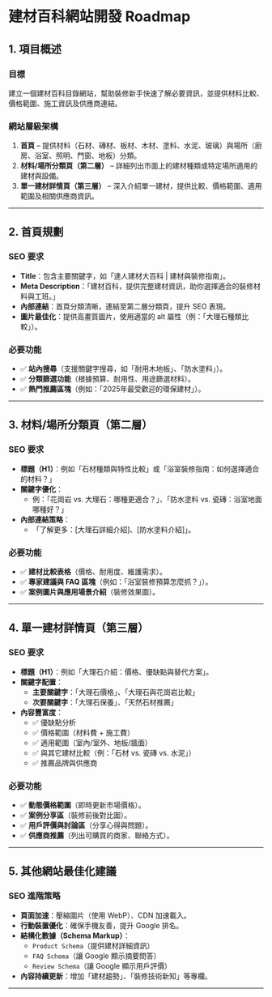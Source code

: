 # 建材百科網站開發 Roadmap

## 1. 項目概述
### 目標
建立一個建材百科目錄網站，幫助裝修新手快速了解必要資訊，並提供材料比較、價格範圍、施工資訊及供應商連結。

### 網站層級架構
1. **首頁** – 提供材料（石材、磚材、板材、木材、塗料、水泥、玻璃）與場所（廚房、浴室、照明、門窗、地板）分類。
2. **材料/場所分類頁（第二層）** – 詳細列出市面上的建材種類或特定場所適用的建材與設備。
3. **單一建材詳情頁（第三層）** – 深入介紹單一建材，提供比較、價格範圍、適用範圍及相關供應商資訊。

---

## 2. 首頁規劃
### SEO 要求
- **Title**：包含主要關鍵字，如「達人建材大百科 | 建材與裝修指南」。
- **Meta Description**：「建材百科，提供完整建材資訊，助你選擇適合的裝修材料與工班。」
- **內部連結**：首頁分類清晰，連結至第二層分類頁，提升 SEO 表現。
- **圖片最佳化**：提供高畫質圖片，使用適當的 alt 屬性（例：「大理石種類比較」）。

### 必要功能
- ✅ **站內搜尋**（支援關鍵字搜尋，如「耐用木地板」、「防水塗料」）。
- ✅ **分類篩選功能**（根據預算、耐用性、用途篩選材料）。
- ✅ **熱門推薦區塊**（例如：「2025年最受歡迎的環保建材」）。

---

## 3. 材料/場所分類頁（第二層）
### SEO 要求
- **標題（H1）**：例如「石材種類與特性比較」或「浴室裝修指南：如何選擇適合的材料？」
- **關鍵字優化**：
  - 例：「花崗岩 vs. 大理石：哪種更適合？」、「防水塗料 vs. 瓷磚：浴室地面哪種好？」
- **內部連結策略**：
  - 「了解更多：[大理石詳細介紹]、[防水塗料介紹]」。

### 必要功能
- ✅ **建材比較表格**（價格、耐用度、維護需求）。
- ✅ **專家建議與 FAQ 區塊**（例如：「浴室裝修預算怎麼抓？」）。
- ✅ **案例圖片與應用場景介紹**（裝修效果圖）。

---

## 4. 單一建材詳情頁（第三層）
### SEO 要求
- **標題（H1）**：例如「大理石介紹：價格、優缺點與替代方案」。
- **關鍵字配置**：
  - **主要關鍵字**：「大理石價格」、「大理石與花崗岩比較」
  - **次要關鍵字**：「大理石保養」、「天然石材推薦」
- **內容豐富度**：
  - ✅ 優缺點分析
  - ✅ 價格範圍（材料費 + 施工費）
  - ✅ 適用範圍（室內/室外、地板/牆面）
  - ✅ 與其它建材比較（例：「石材 vs. 瓷磚 vs. 水泥」）
  - ✅ 推薦品牌與供應商

### 必要功能
- ✅ **動態價格範圍**（即時更新市場價格）。
- ✅ **案例分享區**（裝修前後對比圖）。
- ✅ **用戶評價與討論區**（分享心得與問題）。
- ✅ **供應商推薦**（列出可購買的商家、聯絡方式）。

---

## 5. 其他網站最佳化建議
### SEO 進階策略
- **頁面加速**：壓縮圖片（使用 WebP）、CDN 加速載入。
- **行動裝置優化**：確保手機友善，提升 Google 排名。
- **結構化數據（Schema Markup）**：
  - `Product Schema`（提供建材詳細資訊）
  - `FAQ Schema`（讓 Google 顯示摘要問答）
  - `Review Schema`（讓 Google 顯示用戶評價）
- **內容持續更新**：增加「建材趨勢」、「裝修技術新知」等專欄。

---
